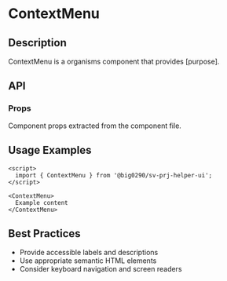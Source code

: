 # ContextMenu

## Description

ContextMenu is a organisms component that provides [purpose].

## API

### Props

Component props extracted from the component file.

## Usage Examples

```svelte
<script>
  import { ContextMenu } from '@big0290/sv-prj-helper-ui';
</script>

<ContextMenu>
  Example content
</ContextMenu>
```

## Best Practices

- Provide accessible labels and descriptions
- Use appropriate semantic HTML elements
- Consider keyboard navigation and screen readers
